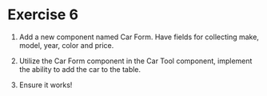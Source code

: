 # Exercise 6

1. Add a new component named Car Form. Have fields for collecting make, model, year, color and price.

2. Utilize the Car Form component in the Car Tool component, implement the ability to add the car to the table.

3. Ensure it works!